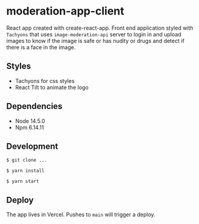 # moderation-app-client

React app created with create-react-app. Front end application styled with `Tachyons`
that uses `image-moderation-api` server to login in and upload images to know if the image is safe or has nudity or drugs and detect if there is a face in the image.

## Styles

- Tachyons for css styles
- React Tilt to animate the logo

## Dependencies

- Node 14.5.0
- Npm 6.14.11

## Development

`$ git clone ...`

`$ yarn install`

`$ yarn start`

## Deploy

The app lives in Vercel. Pushes to `main` will trigger a deploy.
